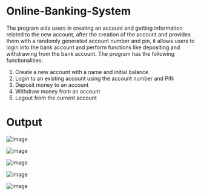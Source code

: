 # Online-Banking-System
The program aids users in creating an account and getting information related to the new account, after the creation of the account and provides them with a randomly generated account number and pin, it allows users to login into the bank account and perform functions like depositing and withdrawing from the bank account. The program has the following functionalities:
1.	Create a new account with a name and initial balance
2.	Login to an existing account using the account number and PIN
3.	Deposit money to an account
4.	Withdraw money from an account
5.	Logout from the current account

# Output
![image](https://github.com/user-attachments/assets/7ca894d2-5637-4339-b317-b733f6c7e1ec)

![image](https://github.com/user-attachments/assets/c07d0b05-82e5-48c6-a092-dcd803146e2e)

![image](https://github.com/user-attachments/assets/dcd289ac-e576-4d5b-8f9a-a7bb07700e36)

![image](https://github.com/user-attachments/assets/bf39a3f3-4ab7-4186-a892-b9e4934179a0)

![image](https://github.com/user-attachments/assets/79bdda0f-a794-4a5d-89a7-33c3f3ddbe5f)





